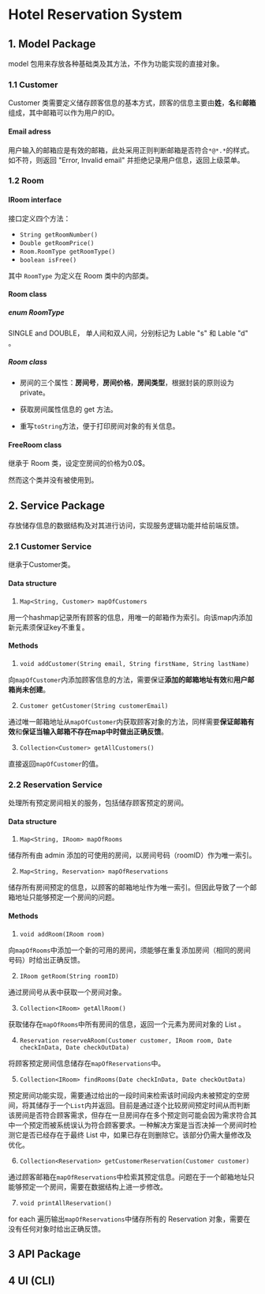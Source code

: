 # Hotel Reservation System



## 1. Model Package

model 包用来存放各种基础类及其方法，不作为功能实现的直接对象。

### 1.1 Customer

Customer 类需要定义储存顾客信息的基本方式，顾客的信息主要由**姓**，**名**和**邮箱**组成，其中邮箱可以作为用户的ID。

#### Email adress

用户输入的邮箱应是有效的邮箱，此处采用正则判断邮箱是否符合`*@*.*`的样式。如不符，则返回 "Error, Invalid email" 并拒绝记录用户信息，返回上级菜单。



### 1.2 Room

#### IRoom interface

接口定义四个方法：

- `String getRoomNumber()`
- `Double getRoomPrice()`
- `Room.RoomType getRoomType()`
- `boolean isFree()`

其中 `RoomType` 为定义在 Room 类中的内部类。

#### Room class

##### enum RoomType

SINGLE and DOUBLE， 单人间和双人间，分别标记为 Lable "s" 和 Lable "d" 。

##### Room class

- 房间的三个属性：**房间号**，**房间价格**，**房间类型**，根据封装的原则设为 private。

- 获取房间属性信息的 get 方法。

- 重写`toString`方法，便于打印房间对象的有关信息。

#### FreeRoom class

继承于 Room 类，设定空房间的价格为0.0$。

然而这个类并没有被使用到。



## 2. Service Package

存放储存信息的数据结构及对其进行访问，实现服务逻辑功能并给前端反馈。	

### 2.1 Customer Service

继承于Customer类。

#### Data structure 

1. `Map<String, Customer> mapOfCustomers`

用一个hashmap记录所有顾客的信息，用唯一的邮箱作为索引。向该map内添加新元素须保证key不重复。

#### Methods

1. `void addCustomer(String email, String firstName, String lastName)`

向`mapOfCustomer`内添加顾客信息的方法，需要保证**添加的邮箱地址有效**和**用户邮箱尚未创建**。

2. `Customer getCustomer(String customerEmail)`

通过唯一邮箱地址从`mapOfCustomer`内获取顾客对象的方法，同样需要**保证邮箱有效**和**保证当输入邮箱不存在map中时做出正确反馈**。

3. `Collection<Customer> getAllCustomers()`

直接返回`mapOfCustomer`的值。



### 2.2 Reservation Service

处理所有预定房间相关的服务，包括储存顾客预定的房间。

#### Data structure

1. `Map<String, IRoom> mapOfRooms`

储存所有由 admin 添加的可使用的房间，以房间号码（roomID）作为唯一索引。

2. `Map<String, Reservation> mapOfReservations`

储存所有房间预定的信息，以顾客的邮箱地址作为唯一索引。但因此导致了一个邮箱地址只能够预定一个房间的问题。

#### Methods

1. `void addRoom(IRoom room)`

向`mapOfRooms`中添加一个新的可用的房间，须能够在重复添加房间（相同的房间号码）时给出正确反馈。

2. `IRoom getRoom(String roomID)`

通过房间号从表中获取一个房间对象。

3. `Collection<IRoom> getAllRoom()`

获取储存在`mapOfRooms`中所有房间的信息，返回一个元素为房间对象的 List 。

4. `Reservation reserveARoom(Customer customer, IRoom room, Date checkInData, Date checkOutData)`

将顾客预定房间信息储存在`mapOfReservations`中。

5. `Collection<IRoom> findRooms(Date checkInData, Date checkOutData)`

预定房间功能实现，需要通过给出的一段时间来检索该时间段内未被预定的空房间，将其储存于一个`List`内并返回。目前是通过逐个比较房间预定时间从而判断该房间是否符合顾客需求，但存在一旦房间存在多个预定则可能会因为需求符合其中一个预定而被系统误认为符合顾客要求。一种解决方案是当否决掉一个房间时检测它是否已经存在于最终 List 中，如果已存在则删除它。该部分仍需大量修改及优化。

6. `Collection<Reservation> getCustomerReservation(Customer customer)`

通过顾客邮箱在`mapOfReservations`中检索其预定信息。问题在于一个邮箱地址只能够预定一个房间，需要在数据结构上进一步修改。

7. `void printAllReservation()`

for each 遍历输出`mapOfReservations`中储存所有的 Reservation 对象，需要在没有任何对象时给出正确反馈。



## 3 API Package



## 4 UI (CLI)









